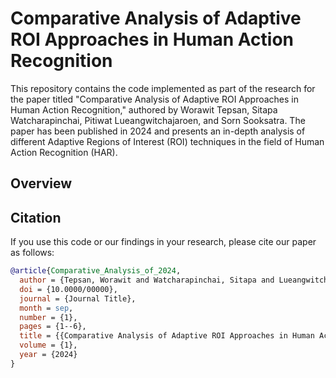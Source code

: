 # Comparative Analysis of Adaptive ROI Approaches in Human Action Recognition

This repository contains the code implemented as part of the research for the paper titled "Comparative Analysis of Adaptive ROI Approaches in Human Action Recognition," authored by Worawit Tepsan, Sitapa Watcharapinchai, Pitiwat Lueangwitchajaroen, and Sorn Sooksatra. The paper has been published in 2024 and presents an in-depth analysis of different Adaptive Regions of Interest (ROI) techniques in the field of Human Action Recognition (HAR).

## Overview


## Citation

If you use this code or our findings in your research, please cite our paper as follows:

```bibtex
@article{Comparative_Analysis_of_2024,
  author = {Tepsan, Worawit and Watcharapinchai, Sitapa and Lueangwitchajaroen, Pitiwat and Sooksatra, Sorn},
  doi = {10.0000/00000},
  journal = {Journal Title},
  month = sep,
  number = {1},
  pages = {1--6},
  title = {{Comparative Analysis of Adaptive ROI Approaches in Human Action Recognition}},
  volume = {1},
  year = {2024}
}
